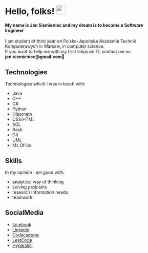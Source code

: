 # Hello, folks! <img src="https://raw.githubusercontent.com/MartinHeinz/MartinHeinz/master/wave.gif" width="30px">
<h4>My name is Jan Siemieniec and my dream is to become a <strong>Software Engineer</strong></h4> 
I am student of third year on Polsko-Japońska Akademia Technik Komputerowych in Warsaw, in computer science. <br>
If you want to help me with my first steps on IT, contact me on <b>jan.siemieniec@gmail.com</b>&#128591;



## Technologies
Technologies which I was in touch with:
* Java
* C++
* C#
* Python
* Hibernate
* CSS/HTML
* SQL
* Bash
* Git
* UML
* Ms Ofiice


## Skills
In my opinion I am good with:
* analytical way of thinking
* solving problems
* research information needs
* teamwork

## SocialMedia
* <a href="https://www.facebook.com/jan.siemieniec/">facebook</a>
* <a href="https://www.linkedin.com/in/jan-siemieniec-b4776920a/">LinkedIn</a>
* <a href="https://www.codecademy.com/profiles/MrKolorowy">Codecademy</a>
* <a href="https://leetcode.com/MrCollor/">LeetCode</a>
* <a href="https://hyperskill.org/profile/375618015">Hyperskill</a>
